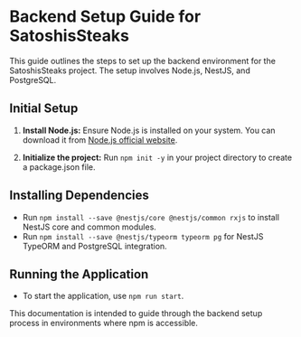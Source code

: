 # Backend Setup Guide for SatoshisSteaks

This guide outlines the steps to set up the backend environment for the SatoshisSteaks project. The setup involves Node.js, NestJS, and PostgreSQL.

## Initial Setup

1. **Install Node.js:** Ensure Node.js is installed on your system. You can download it from [Node.js official website](https://nodejs.org/).

2. **Initialize the project:** Run `npm init -y` in your project directory to create a package.json file.

## Installing Dependencies

- Run `npm install --save @nestjs/core @nestjs/common rxjs` to install NestJS core and common modules.
- Run `npm install --save @nestjs/typeorm typeorm pg` for NestJS TypeORM and PostgreSQL integration.

## Running the Application

- To start the application, use `npm run start`.

This documentation is intended to guide through the backend setup process in environments where npm is accessible.